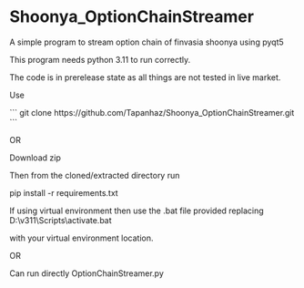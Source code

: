 # Shoonya_OptionChainStreamer
A simple program to stream option chain of finvasia shoonya using pyqt5

This program needs python 3.11 to run correctly.

The code is in prerelease state as all things are not tested in live market.

Use

</div>
```
git clone https://github.com/Tapanhaz/Shoonya_OptionChainStreamer.git
```
</div>

OR

Download zip 

Then from the cloned/extracted directory run

pip install -r requirements.txt

If using virtual environment then use the .bat file provided replacing D:\v311\Scripts\activate.bat

with your virtual environment location.

OR

Can run directly OptionChainStreamer.py



